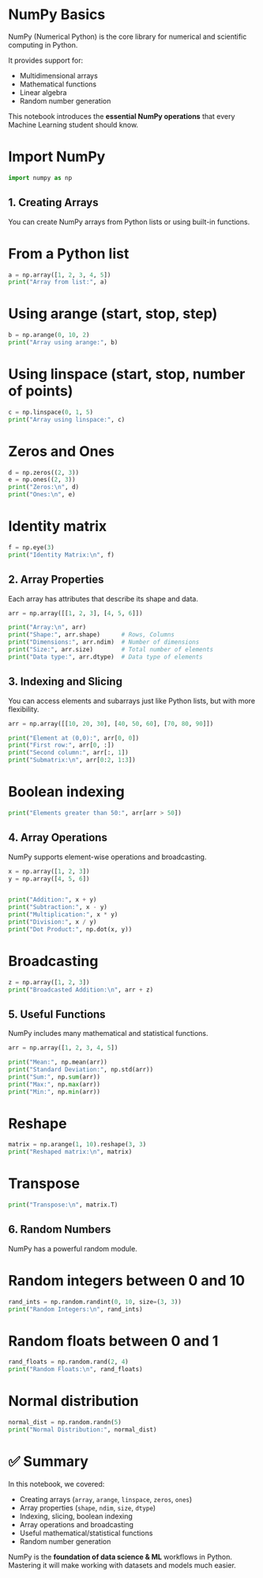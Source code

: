# NumPy Basics

NumPy (Numerical Python) is the core library for numerical and scientific computing in Python.  

It provides support for:
- Multidimensional arrays
- Mathematical functions
- Linear algebra
- Random number generation  

This notebook introduces the **essential NumPy operations** that every Machine Learning student should know.


# Import NumPy
```python
import numpy as np
```

## 1. Creating Arrays

You can create NumPy arrays from Python lists or using built-in functions.

# From a Python list
```python
a = np.array([1, 2, 3, 4, 5])
print("Array from list:", a)
```

# Using arange (start, stop, step)
```python
b = np.arange(0, 10, 2)
print("Array using arange:", b)
```

# Using linspace (start, stop, number of points)
```python
c = np.linspace(0, 1, 5)
print("Array using linspace:", c)
```

# Zeros and Ones

```python
d = np.zeros((2, 3))
e = np.ones((2, 3))
print("Zeros:\n", d)
print("Ones:\n", e)
```

# Identity matrix
```python
f = np.eye(3)
print("Identity Matrix:\n", f)
```

## 2. Array Properties

Each array has attributes that describe its shape and data.

```python
arr = np.array([[1, 2, 3], [4, 5, 6]])

print("Array:\n", arr)
print("Shape:", arr.shape)      # Rows, Columns
print("Dimensions:", arr.ndim)  # Number of dimensions
print("Size:", arr.size)        # Total number of elements
print("Data type:", arr.dtype)  # Data type of elements
```
## 3. Indexing and Slicing

You can access elements and subarrays just like Python lists, but with more flexibility.

```python
arr = np.array([[10, 20, 30], [40, 50, 60], [70, 80, 90]])

print("Element at (0,0):", arr[0, 0])
print("First row:", arr[0, :])
print("Second column:", arr[:, 1])
print("Submatrix:\n", arr[0:2, 1:3])

```
# Boolean indexing
```python
print("Elements greater than 50:", arr[arr > 50])
```

## 4. Array Operations

NumPy supports element-wise operations and broadcasting.

```python
x = np.array([1, 2, 3])
y = np.array([4, 5, 6])


print("Addition:", x + y)
print("Subtraction:", x - y)
print("Multiplication:", x * y)
print("Division:", x / y)
print("Dot Product:", np.dot(x, y))

```

# Broadcasting
```python
z = np.array([1, 2, 3])
print("Broadcasted Addition:\n", arr + z)
```

## 5. Useful Functions

NumPy includes many mathematical and statistical functions.

```python
arr = np.array([1, 2, 3, 4, 5])

print("Mean:", np.mean(arr))
print("Standard Deviation:", np.std(arr))
print("Sum:", np.sum(arr))
print("Max:", np.max(arr))
print("Min:", np.min(arr))
```

# Reshape
```python
matrix = np.arange(1, 10).reshape(3, 3)
print("Reshaped matrix:\n", matrix)
```

# Transpose
```python
print("Transpose:\n", matrix.T)
```

## 6. Random Numbers

NumPy has a powerful random module.

# Random integers between 0 and 10

```python
rand_ints = np.random.randint(0, 10, size=(3, 3))
print("Random Integers:\n", rand_ints)
```
# Random floats between 0 and 1

```python
rand_floats = np.random.rand(2, 4)
print("Random Floats:\n", rand_floats)
```
# Normal distribution
```python
normal_dist = np.random.randn(5)
print("Normal Distribution:", normal_dist)
```

# ✅ Summary

In this notebook, we covered:
- Creating arrays (`array`, `arange`, `linspace`, `zeros`, `ones`)
- Array properties (`shape`, `ndim`, `size`, `dtype`)
- Indexing, slicing, boolean indexing
- Array operations and broadcasting
- Useful mathematical/statistical functions
- Random number generation

NumPy is the **foundation of data science & ML** workflows in Python. 
Mastering it will make working with datasets and models much easier.
